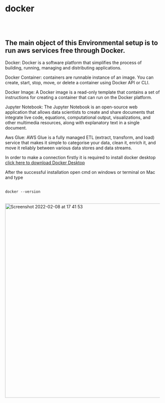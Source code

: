 # docker
</br>
</br>
<h2>The main object of this Environmental setup is to run aws services free through Docker.</h2>



Docker: Docker is a software platform that simplifies the process of building, running, managing and distributing applications.</br>

Docker Container: containers are runnable instance of an image. You can create, start, stop, move, or delete a container using Docker API or CLI.</br>

Docker Image: A Docker image is a read-only template that contains a set of instructions for creating a container that can run on the Docker platform.</br>

Jupyter Notebook: The Jupyter Notebook is an open-source web application that allows data scientists to create and share documents that integrate live code, equations, computational output, visualizations, and other multimedia resources, along with explanatory text in a single document.</br>

Aws Glue: AWS Glue is a fully managed ETL (extract, transform, and load) service that makes it simple to categorise your data, clean it, enrich it, and move it reliably between various data stores and data streams.</br>


In order to make a connection firstly it is required to install docker desktop [click here to download Docker Desktop](https://www.docker.com/products/docker-desktop)</br>



After the successful installation open cmd on windows or terminal on Mac and type </br>
</br>
```
docker --version
```
</br>

<img width="631" alt="Screenshot 2022-02-08 at 17 41 53" src="https://user-images.githubusercontent.com/58841159/152985799-8c3468a0-0ce9-418e-a53c-ef2a38510a44.png">



